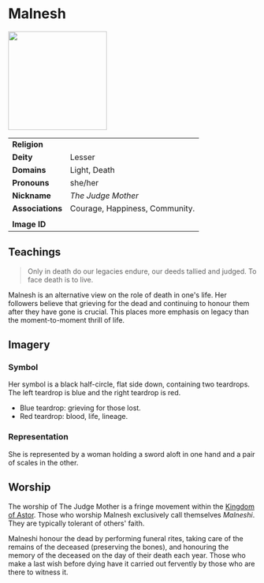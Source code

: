 # Malnesh

<img src="https://raw.githubusercontent.com/jesskelsall/astarus-images/main/symbols/imageid.png" height="200" />

|||
| --- | --- |
| **Religion** | |
| **Deity** | Lesser |
| **Domains** | Light, Death |
| **Pronouns** | she/her |
| **Nickname** | *The Judge Mother* |
| **Associations** | Courage, Happiness, Community. |
|||
| **Image ID** | |

## Teachings

> Only in death do our legacies endure, our deeds tallied and judged. To face death is to live.

Malnesh is an alternative view on the role of death in one's life. Her followers believe that grieving for the dead and continuing to honour them after they have gone is crucial. This places more emphasis on legacy than the moment-to-moment thrill of life.

## Imagery

### Symbol

Her symbol is a black half-circle, flat side down, containing two teardrops. The left teardrop is blue and the right teardrop is red.

- Blue teardrop: grieving for those lost.
- Red teardrop: blood, life, lineage.

### Representation

She is represented by a woman holding a sword aloft in one hand and a pair of scales in the other.

## Worship

The worship of The Judge Mother is a fringe movement within the [Kingdom of Astor](../../civilisations/kingdom-of-astor/kingdom-of-astor.md). Those who worship Malnesh exclusively call themselves *Malneshi*. They are typically tolerant of others' faith.

Malneshi honour the dead by performing funeral rites, taking care of the remains of the deceased (preserving the bones), and honouring the memory of the deceased on the day of their death each year. Those who make a last wish before dying have it carried out fervently by those who are there to witness it.
